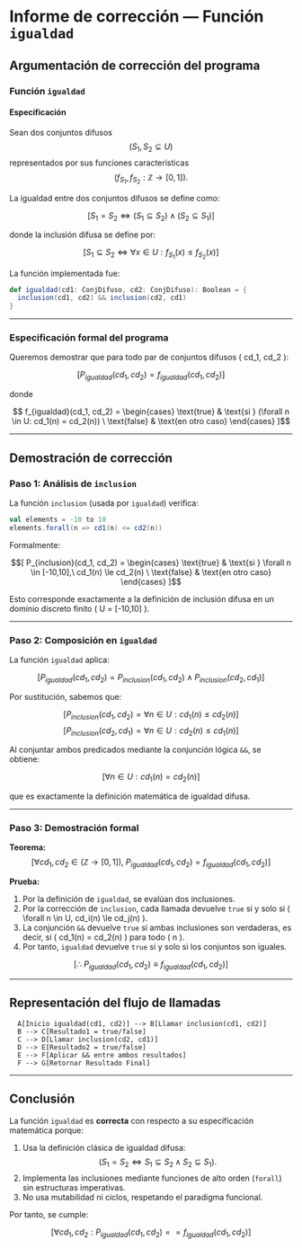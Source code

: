 # Informe de corrección — Función `igualdad`

## Argumentación de corrección del programa

### Función `igualdad`

#### Especificación

Sean dos conjuntos difusos 
$$( S_1, S_2 \subseteq U ) $$
representados por sus funciones características
$$( f_{S_1}, f_{S_2} : \mathbb{Z} \rightarrow [0,1] ).$$

La igualdad entre dos conjuntos difusos se define como:

$$[
S_1 = S_2 \iff (S_1 \subseteq S_2) \land (S_2 \subseteq S_1)
]$$

donde la inclusión difusa se define por:

$$[
S_1 \subseteq S_2 \iff \forall x \in U : f_{S_1}(x) \le f_{S_2}(x)
]$$

La función implementada fue:

```scala
def igualdad(cd1: ConjDifuso, cd2: ConjDifuso): Boolean = {
  inclusion(cd1, cd2) && inclusion(cd2, cd1)
}
```

---

### Especificación formal del programa

Queremos demostrar que para todo par de conjuntos difusos ( cd_1, cd_2 ):

$$[
P_{igualdad}(cd_1, cd_2) = f_{igualdad}(cd_1, cd_2)
]$$

donde

$$
f_{igualdad}(cd_1, cd_2) =
\begin{cases}
\text{true} & \text{si } (\forall n \in U: cd_1(n) = cd_2(n)) \
\text{false} & \text{en otro caso}
\end{cases}
]$$

---

## Demostración de corrección

### Paso 1: Análisis de `inclusion`

La función `inclusion` (usada por `igualdad`) verifica:

```scala
val elements = -10 to 10
elements.forall(n => cd1(n) <= cd2(n))
```

Formalmente:

$$[
P_{inclusion}(cd_1, cd_2) =
\begin{cases}
\text{true} & \text{si } \forall n \in [-10,10],\ cd_1(n) \le cd_2(n) \
\text{false} & \text{en otro caso}
\end{cases}
]$$

Esto corresponde exactamente a la definición de inclusión difusa en un dominio discreto finito ( U = [-10,10] ).

---

### Paso 2: Composición en `igualdad`

La función `igualdad` aplica:

$$[
P_{igualdad}(cd_1, cd_2) = P_{inclusion}(cd_1, cd_2) \land P_{inclusion}(cd_2, cd_1)
]$$

Por sustitución, sabemos que:

$$[
P_{inclusion}(cd_1, cd_2) = \forall n \in U: cd_1(n) \le cd_2(n)
]$$
$$[
P_{inclusion}(cd_2, cd_1) = \forall n \in U: cd_2(n) \le cd_1(n)
]$$

Al conjuntar ambos predicados mediante la conjunción lógica `&&`, se obtiene:

$$[
\forall n \in U: cd_1(n) = cd_2(n)
]$$

que es exactamente la definición matemática de igualdad difusa.

---

### Paso 3: Demostración formal

**Teorema:**
$$[
\forall cd_1, cd_2 \in (\mathbb{Z} \rightarrow [0,1]),\ P_{igualdad}(cd_1, cd_2) = f_{igualdad}(cd_1, cd_2)
]$$

**Prueba:**

1. Por la definición de `igualdad`, se evalúan dos inclusiones.
2. Por la corrección de `inclusion`, cada llamada devuelve `true` si y solo si
   ( \forall n \in U, cd_i(n) \le cd_j(n) ).
3. La conjunción `&&` devuelve `true` si ambas inclusiones son verdaderas, es decir,
   si ( cd_1(n) = cd_2(n) ) para todo ( n ).
4. Por tanto, `igualdad` devuelve `true` si y solo si los conjuntos son iguales.

$$[
\therefore\ P_{igualdad}(cd_1, cd_2) \equiv f_{igualdad}(cd_1, cd_2)
]$$

---

## Representación del flujo de llamadas

```mermaid
  A[Inicio igualdad(cd1, cd2)] --> B[Llamar inclusion(cd1, cd2)]
  B --> C[Resultado1 = true/false]
  C --> D[Llamar inclusion(cd2, cd1)]
  D --> E[Resultado2 = true/false]
  E --> F[Aplicar && entre ambos resultados]
  F --> G[Retornar Resultado Final]
```

---

## Conclusión

La función `igualdad` es **correcta** con respecto a su especificación matemática porque:

1. Usa la definición clásica de igualdad difusa: 
$$( S_1 = S_2 \iff S_1 \subseteq S_2 \land S_2 \subseteq S_1 ).$$
2. Implementa las inclusiones mediante funciones de alto orden (`forall`) sin estructuras imperativas.
3. No usa mutabilidad ni ciclos, respetando el paradigma funcional.

Por tanto, se cumple:

$$[
\forall cd_1, cd_2 : P_{igualdad}(cd_1, cd_2) == f_{igualdad}(cd_1, cd_2)
]$$
